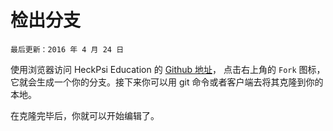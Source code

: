# 检出分支
`最后更新：2016 年 4 月 24 日`

使用浏览器访问 HeckPsi Education 的 [Github 地址](https://github.com/heckpsi-lab/heckpsi-edu)，
点击右上角的 `Fork` 图标，它就会生成一个你的分支。接下来你可以用 git 命令或者客户端去将其克隆到你的本地。

在克隆完毕后，你就可以开始编辑了。
